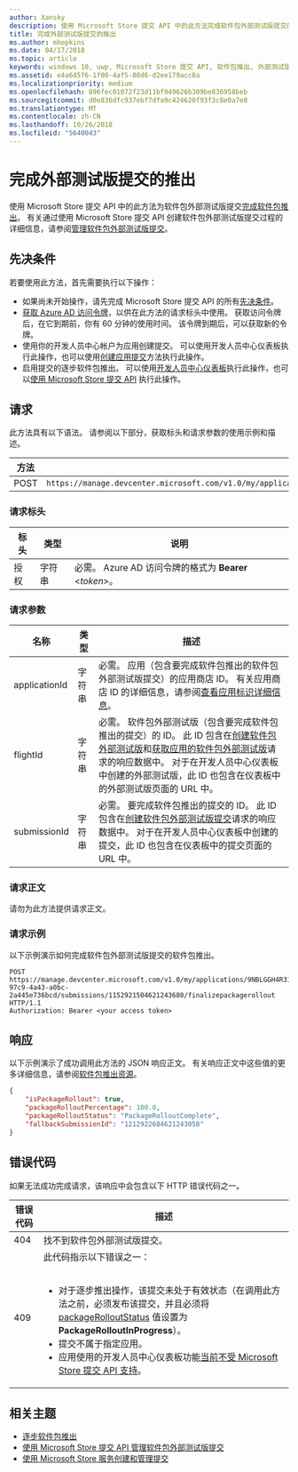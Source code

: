 ```yaml
---
author: Xansky
description: 使用 Microsoft Store 提交 API 中的此方法完成软件包外部测试版提交的软件包推出。
title: 完成外部测试版提交的推出
ms.author: mhopkins
ms.date: 04/17/2018
ms.topic: article
keywords: windows 10, uwp, Microsoft Store 提交 API, 软件包推出, 外部测试版提交, 完成
ms.assetid: e4a645f6-1f00-4af5-80d6-d2ee179acc8a
ms.localizationpriority: medium
ms.openlocfilehash: 896fec01072f23d11bf949626b309be836958beb
ms.sourcegitcommit: d0e836dfc937ebf7dfa9c424620f93f3c8e0a7e8
ms.translationtype: MT
ms.contentlocale: zh-CN
ms.lasthandoff: 10/26/2018
ms.locfileid: "5640043"
---
```

# <a name="finalize-the-rollout-for-a-flight-submission"></a>完成外部测试版提交的推出


使用 Microsoft Store 提交 API 中的此方法为软件包外部测试版提交[完成软件包推出](../publish/gradual-package-rollout.md#completing-the-rollout)。 有关通过使用 Microsoft Store 提交 API 创建软件包外部测试版提交过程的详细信息，请参阅[管理软件包外部测试版提交](manage-flight-submissions.md)。


## <a name="prerequisites"></a>先决条件

若要使用此方法，首先需要执行以下操作：

* 如果尚未开始操作，请先完成 Microsoft Store 提交 API 的所有[先决条件](create-and-manage-submissions-using-windows-store-services.md#prerequisites)。
* [获取 Azure AD 访问令牌](create-and-manage-submissions-using-windows-store-services.md#obtain-an-azure-ad-access-token)，以供在此方法的请求标头中使用。 获取访问令牌后，在它到期前，你有 60 分钟的使用时间。 该令牌到期后，可以获取新的令牌。
* 使用你的开发人员中心帐户为应用创建提交。 可以使用开发人员中心仪表板执行此操作，也可以使用[创建应用提交](create-an-app-submission.md)方法执行此操作。
* 启用提交的逐步软件包推出。 可以使用[开发人员中心仪表板](../publish/gradual-package-rollout.md)执行此操作，也可以[使用 Microsoft Store 提交 API](manage-flight-submissions.md#manage-gradual-package-rollout) 执行此操作。

## <a name="request"></a>请求

此方法具有以下语法。 请参阅以下部分，获取标头和请求参数的使用示例和描述。

| 方法 | 请求 URI                                                      |
|--------|------------------------------------------------------------------|
| POST   | ```https://manage.devcenter.microsoft.com/v1.0/my/applications/{applicationId}/flights/{flightId}/submissions/{submissionId}/finalizepackagerollout``` |


### <a name="request-header"></a>请求标头

| 标头        | 类型   | 说明                                                                 |
|---------------|--------|-----------------------------------------------------------------------------|
| 授权 | 字符串 | 必需。 Azure AD 访问令牌的格式为 **Bearer** &lt;*token*&gt;。 |


### <a name="request-parameters"></a>请求参数

| 名称        | 类型   | 描述                                                                 |
|---------------|--------|-----------------------------------------------------------------------------|
| applicationId | 字符串 | 必需。 应用（包含要完成软件包推出的软件包外部测试版提交）的应用商店 ID。 有关应用商店 ID 的详细信息，请参阅[查看应用标识详细信息](https://msdn.microsoft.com/windows/uwp/publish/view-app-identity-details)。  |
| flightId | 字符串 | 必需。 软件包外部测试版（包含要完成软件包推出的提交）的 ID。 此 ID 包含在[创建软件包外部测试版](create-a-flight.md)和[获取应用的软件包外部测试版](get-flights-for-an-app.md)请求的响应数据中。 对于在开发人员中心仪表板中创建的外部测试版，此 ID 也包含在仪表板中的外部测试版页面的 URL 中。 |
| submissionId | 字符串 | 必需。 要完成软件包推出的提交的 ID。 此 ID 包含在[创建软件包外部测试版提交](create-a-flight-submission.md)请求的响应数据中。 对于在开发人员中心仪表板中创建的提交，此 ID 也包含在仪表板中的提交页面的 URL 中。  |


### <a name="request-body"></a>请求正文

请勿为此方法提供请求正文。

### <a name="request-example"></a>请求示例

以下示例演示如何完成软件包外部测试版提交的软件包推出。

```
POST https://manage.devcenter.microsoft.com/v1.0/my/applications/9NBLGGH4R315/flights/43e448df-97c9-4a43-a0bc-2a445e736bcd/submissions/1152921504621243680/finalizepackagerollout HTTP/1.1
Authorization: Bearer <your access token>
```

## <a name="response"></a>响应

以下示例演示了成功调用此方法的 JSON 响应正文。 有关响应正文中这些值的更多详细信息，请参阅[软件包推出资源](manage-flight-submissions.md#package-rollout-object)。

```json
{
    "isPackageRollout": true,
    "packageRolloutPercentage": 100.0,
    "packageRolloutStatus": "PackageRolloutComplete",
    "fallbackSubmissionId": "1212922684621243058"
}
```

## <a name="error-codes"></a>错误代码

如果无法成功完成请求，该响应中会包含以下 HTTP 错误代码之一。

| 错误代码 |  描述   |
|--------|------------------|
| 404  | 找不到软件包外部测试版提交。 |
| 409  | 此代码指示以下错误之一：<br/><br/><ul><li>对于逐步推出操作，该提交未处于有效状态（在调用此方法之前，必须发布该提交，并且必须将 [packageRolloutStatus](manage-flight-submissions.md#package-rollout-object) 值设置为 **PackageRolloutInProgress**）。</li><li>提交不属于指定应用。</li><li>应用使用的开发人员中心仪表板功能[当前不受 Microsoft Store 提交 API 支持](create-and-manage-submissions-using-windows-store-services.md#not_supported)。</li></ul> |   


## <a name="related-topics"></a>相关主题

* [逐步软件包推出](../publish/gradual-package-rollout.md)
* [使用 Microsoft Store 提交 API 管理软件包外部测试版提交](manage-flight-submissions.md)
* [使用 Microsoft Store 服务创建和管理提交](create-and-manage-submissions-using-windows-store-services.md)
